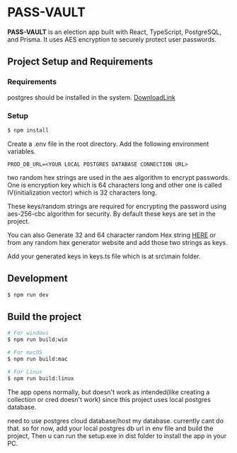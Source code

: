 # PASS-VAULT

**PASS-VAULT** is an election app built with React, TypeScript, PostgreSQL, and Prisma. It uses AES encryption to securely protect user passwords.

## Project Setup and Requirements

### Requirements
postgres should be installed in the system. [DownloadLink](https://www.postgresql.org/download/)

### Setup

```bash
$ npm install
```
Create a .env file in the root directory.
Add the following environment variables.

```
PROD_DB_URL=<YOUR LOCAL POSTGRES DATABASE CONNECTION URL>

```
two random hex strings are used in the aes algorithm to encrypt passwords. One is encryption key which is 64 characters long and other one is called IV(initialization vector) which is 32 characters long.

These keys/random strings are required for encrypting the password using aes-256-cbc algorithm for security. By default these keys are set in the project.

You can also Generate 32 and 64 character random Hex string [HERE](https://www.browserling.com/tools/random-hex) or from any random hex generator website and add those two strings as keys.

Add your generated keys in keys.ts file which is at src\main folder.


## Development

```bash
$ npm run dev
```

## Build the project

```bash
# For windows
$ npm run build:win

# For macOS
$ npm run build:mac

# For Linux
$ npm run build:linux
```

The app opens normally, but doesn't work as intended(like creating a collection or cred doesn't work) since this project uses local postgres database.

need to use postgres cloud database/host my database. currently cant do that.
so for now, add your local postgres db url in env file and build the project, Then u can run the setup.exe in dist folder to install the app in your PC.